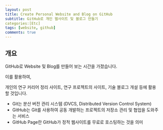 ```yaml
---
layout: post
title: Create Personal Website and Blog on GitHub
subtitle: GitHub로 개인 웹사이트 및 블로그 만들기
categories:[Etc]
tags: [website, github]
comments: true
---
```


## 개요

GitHub로 Website 및 Blog를 만들어 보는 시간을 가졌습니다.

이를 활용하여,

개인의 연구 커리어 정리 사이트, 연구 프로젝트의 사이트, 기술 블로그 개설 등에 활용할 것입니다.

- Git는 분산 버전 관리 시스템 (DVCS, Distributed Version Control System)
- GitHub는 Git를 사용하여 공동 개발하는 프로젝트의 저장소 관리 및 협업을 도와주는 서비스
- GitHub Page란 GitHub가 정적 웹사이트를 무료로 호스팅하는 것을 의미
